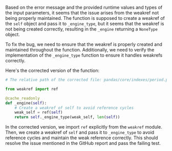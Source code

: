 Based on the error message and the provided runtime values and types of the input parameters, it seems that the issue arises from the weakref not being properly maintained. The function is supposed to create a weakref of the `self` object and pass it to `_engine_type`, but it seems that the weakref is not being created correctly, resulting in the `_engine` returning a `NoneType` object.

To fix the bug, we need to ensure that the weakref is properly created and maintained throughout the function. Additionally, we need to verify the implementation of the `_engine_type` function to ensure it handles weakrefs correctly.

Here's the corrected version of the function:

```python
# The relative path of the corrected file: pandas/core/indexes/period.py

from weakref import ref

@cache_readonly
def _engine(self):
    # Create a weakref of self to avoid reference cycles
    weak_self = ref(self)
    return self._engine_type(weak_self, len(self))
```

In the corrected version, we import `ref` explicitly from the `weakref` module. Then, we create a weakref of `self` and pass it to `_engine_type` to avoid reference cycles and maintain the weak reference correctly. This should resolve the issue mentioned in the GitHub report and pass the failing test.